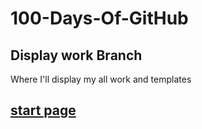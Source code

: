 # 100-Days-Of-GitHub

## Display work Branch

Where I'll display my all work and templates

## [start page](https://mustamohamed.github.io/100-Days-Of-GitHub/)